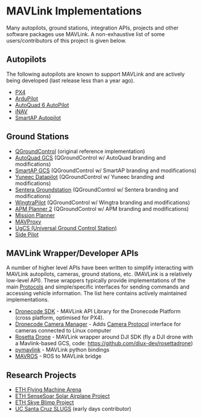 # MAVLink Implementations

Many autopilots, ground stations, integration APIs, projects and other software packages use MAVLink. 
A non-exhaustive list of some users/contributors of this project is given below.

## Autopilots

The following autopilots are known to support MAVLink and are actively being developed (last release less than a year ago).

* [PX4](http://px4.io/)
* [ArduPilot](http://ardupilot.org/)
* [AutoQuad 6 AutoPilot](http://autoquad.org)
* [iNAV](https://github.com/iNavFlight/inav/wiki)
* [SmartAP Autopilot](http://www.sky-drones.com/)

## Ground Stations

* [QGroundControl](http://qgroundcontrol.com/) (original reference implementation)
* [AutoQuad GCS](http://autoquad.org/software-downloads/?category=2) (QGroundControl w/ AutoQuad branding and modifications)
* [SmartAP GCS](http://sky-drones.com/smartap-gcs) (QGroundControl w/ SmartAP branding and modifications)
* [Yuneec Datapilot](http://us.yuneec.com/comm-en-datapilot) (QGroundControl w/ Yuneec branding and modifications)
* [Sentera Groundstation](https://sentera.com/phx-drone/) (QGroundControl w/ Sentera branding and modifications)
* [WingtraPilot](https://wingtra.com/software/) (QGroundControl w/ Wingtra branding and modifications)
* [APM Planner 2](http://ardupilot.org/planner2/index.html) (QGroundControl w/ APM branding and modifications)
* [Mission Planner](http://ardupilot.org/planner/)
* [MAVProxy](http://ardupilot.github.io/MAVProxy/html/index.html)
* [UgCS (Universal Ground Control Station)](https://www.ugcs.com/)
* [Side Pilot](http://sidepilot.net/)

## MAVLink Wrapper/Developer APIs

A number of higher level APIs have been written to simplify interacting with MAVLink autopilots, cameras, ground stations, etc. (MAVLink is a  relatively low-level API). 
These wrappers typically provide implementations of the main [Protocols](../protocol/overview.md) and simple/specific interfaces for sending commands and accessing vehicle information. The list here contains actively maintained implementations.

* [Dronecode SDK](https://sdk.dronecode.org/en/) - MAVLink API Library for the Dronecode Platform (cross platform, optimised for PX4).
* [Dronecode Camera Manager](https://camera-manager.dronecode.org/en/) - Adds [Camera Protocol](../protocol/camera.md) interface for cameras connected to Linux computer
* [Rosetta Drone](https://www.youtube.com/watch?v=rBqEQoVGuzQ) - MAVLink wrapper around DJI SDK (fly a DJI drone with a Mavlink-based GCS, code: https://github.com/diux-dev/rosettadrone)
* [pymavlink](https://github.com/mavlink/pymavlink) - MAVLink python bindings
* [MAVROS](https://github.com/mavlink/mavros) - ROS to MAVLink bridge

## Research Projects

* [ETH Flying Machine Arena](http://www.idsc.ethz.ch/Research_DAndrea/FMA)
* [ETH SenseSoar Solar Airplane Project](http://www.sensesoar.ethz.ch/doku.php?id=project) 
* [ETH Skye Blimp Project](http://www.projectskye.ch/)
* [UC Santa Cruz SLUGS](http://slugsuav.soe.ucsc.edu/index.html) (early days contributor)
